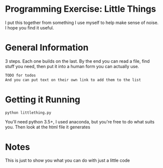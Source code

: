 # Programming Exercise: Little Things

I put this together from something I use myself to help make sense of noise. I hope you find it useful.

# General Information

3 steps. Each one builds on the last. By the end you can read a file, find stuff you need, then put it into a human form you can actually use.

```bash
TODO for todos
And you can put text on their own link to add them to the list
```

# Getting it Running

```bash
python littlething.py
```

You'll need python 3.5+, I used anaconda, but you're free to do what suits you. Then look at the html file it generates

# Notes

This is just to show you what you can do with just a little code
